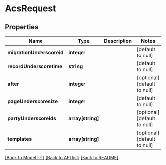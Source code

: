 # AcsRequest

## Properties
Name | Type | Description | Notes
------------ | ------------- | ------------- | -------------
**migrationUnderscoreid** | **integer** |  | [default to null]
**recordUnderscoretime** | **string** |  | [default to null]
**after** | **integer** |  | [optional] [default to null]
**pageUnderscoresize** | **integer** |  | [default to null]
**partyUnderscoreids** | **array[string]** |  | [optional] [default to null]
**templates** | **array[string]** |  | [optional] [default to null]

[[Back to Model list]](../README.md#documentation-for-models) [[Back to API list]](../README.md#documentation-for-api-endpoints) [[Back to README]](../README.md)


